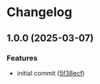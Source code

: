 # Changelog

## 1.0.0 (2025-03-07)


### Features

* initial commit ([5f38ecf](https://github.com/yetti/shelfie/commit/5f38ecf35de12973c1a06b8fbc5b86dba3c17984))
